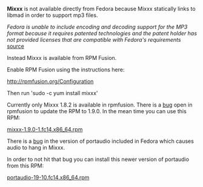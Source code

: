**Mixxx** is not available directly from Fedora because Mixxx statically
links to libmad in order to support mp3 files.

*Fedora is unable to include encoding and decoding support for the MP3
format because it requires patented technologies and the patent holder
has not provided licenses that are compatible with Fedora's
requirements* [source](https://fedoraproject.org/wiki/Multimedia/MP3)

Instead Mixxx is available from RPM Fusion.

Enable RPM Fusion using the instructions here:

<http://rpmfusion.org/Configuration>

Then run 'sudo -c yum install mixxx'

Currently only Mixxx 1.8.2 is available in rpmfusion. There is a
[bug](https://bugzilla.rpmfusion.org/show_bug.cgi?id=1667) open in
rpmfusion to update the RPM to 1.9.0. In the mean time you can use this
RPM:

[mixxx-1.9.0-1.fc14.x86\_64.rpm](http://people.redhat.com/~jbrier/mixxx/mixxx-1.9.0-1.fc14.x86_64.rpm)

There is a [bug](https://bugzilla.redhat.com/show_bug.cgi?id=691148) in
the version of portaudio included in Fedora which causes audio to hang
in Mixxx.

In order to not hit that bug you can install this newer version of
portaudio from this RPM:

[portaudio-19-10.fc14.x86\_64.rpm](http://people.redhat.com/~jbrier/portaudio/portaudio-19-10.fc14.x86_64.rpm)

